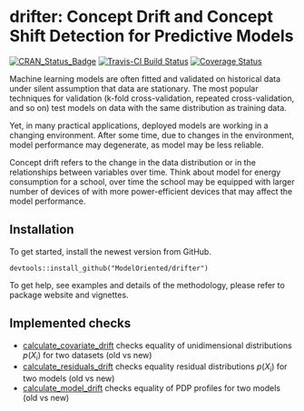 # drifter: Concept Drift and Concept Shift Detection for Predictive Models

[![CRAN_Status_Badge](http://www.r-pkg.org/badges/version/drifter)](https://cran.r-project.org/package=drifter)
[![Travis-CI Build Status](https://travis-ci.org/ModelOriented/drifter.svg?branch=master)](https://travis-ci.org/ModelOriented/drifter)
[![Coverage Status](https://img.shields.io/codecov/c/github/ModelOriented/drifter/master.svg)](https://codecov.io/github/ModelOriented/drifter?branch=master)


Machine learning models are often fitted and validated on historical data under silent assumption that data are stationary. The most popular techniques for validation (k-fold cross-validation, repeated cross-validation, and so on) test models on data with the same distribution as training data.

Yet, in many practical applications, deployed models are working in a changing environment. After some time, due to changes in the environment, model performance may degenerate, as model may be less reliable.

Concept drift refers to the change in the data distribution or in the relationships between variables over time. Think about model for energy consumption for a school, over time the school may be equipped with larger number of devices of with more power-efficient devices that may affect the model performance.

## Installation

To get started, install the newest version from GitHub.

```
devtools::install_github("ModelOriented/drifter")
```

To get help, see examples and details of the methodology, please refer to package website and vignettes.

## Implemented checks

* [calculate_covariate_drift](https://modeloriented.github.io/drifter/reference/calculate_covariate_drift.html) checks equality of unidimensional distributions $p(X_i)$ for two datasets (old vs new)
* [calculate_residuals_drift](https://modeloriented.github.io/drifter/reference/calculate_residuals_drift.html) checks equality residual distributions $p(X_i)$ for two models (old vs new)
* [calculate_model_drift](https://modeloriented.github.io/drifter/reference/calculate_model_drift.html) checks equality of PDP profiles for two models (old vs new)


